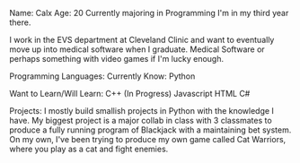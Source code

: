 Name: Calx
Age: 20
Currently majoring in Programming 
I'm in my third year there.

I work in the EVS department at Cleveland Clinic and want to eventually move up into medical software when I graduate.
Medical Software or perhaps something with video games if I'm lucky enough.

Programming Languages:
Currently Know:
Python

Want to Learn/Will Learn:
C++ (In Progress)
Javascript
HTML
C#

Projects:
I mostly build smallish projects in Python with the knowledge I have. My biggest project is a major collab in class with 3 classmates to produce a fully running program of Blackjack with a maintaining bet system.
On my own, I've been trying to produce my own game called Cat Warriors, where you play as a cat and fight enemies.
